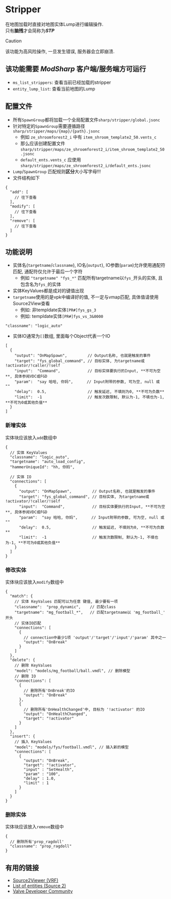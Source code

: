 # Stripper

在地图加载时直接对地图实体Lump进行编辑操作.  
只有**脑残**才会简称为***STP***

> [!CAUTION]
> 该功能为高风险操作, 一旦发生错误, 服务器会立即崩溃.

## 该功能需要 ***ModSharp*** 客户端/服务端方可运行

- ``ms_list_strippers``: 查看当前已经加载的stripper
- ``entity_lump_list``: 查看当前地图的Lump

## 配置文件

- 所有``SpawnGroup``都将加载一个全局配置文件``sharp/stripper/global.jsonc``
- 针对特定的``SpawnGroup``需要遵循路径 ``sharp/stripper/maps/{map}/{path}.jsonc``
  - 例如 ``ze_shroomforest2_i`` 中有 ``item_shroom_template2_50.vents_c``
  - 那么应该创建配置文件 ``sharp/stripper/maps/ze_shroomforest2_i/item_shroom_template2_50.jsonc``
  - ``default_ents.vents_c`` 应使用 ``sharp/stripper/maps/ze_shroomforest2_i/default_ents.jsonc``
- ``Lump``/``SpawnGroup`` 匹配规则**区分**大小写字母!!!
- 文件结构如下

```jsonc
{
  "add": [
    // 往下查看
  ],
  "modify": [
    // 往下查看
  ],
  "remove": [
    // 往下查看
  ]
}
```

## 功能说明

- 实体名(``targetname``/``classname``), IO名(``output``), IO参数(``param``)允许使用通配符匹配, 通配符仅允许于最后一个字符
  - 例如 ``"targetname" "fys_*"`` 匹配所有targetname以``fys_``开头的实体, 且包含名为``fys_``的实体
- 实体KeyValues都是成对的键值出现
- ``targetname``使用的是vpk中编译好的值, 不一定与vmap匹配, 具体值请使用Source2View查看
  - 例如: 非templdate实体``[PR#]fys_gs_3``  
  - 例如: templdate实体``[PR#]fys_vs_3&0000``  

```jsonc
"classname": "logic_auto"
```

- 实体IO通常为``[]``数组, 里面每个Object代表一个IO

```jsonc
[
  {
    "output": "OnMapSpawn",         // Output名称, 也就是触发的事件
    "target": "fys_global_command", // 目标实体, 为targetname或 !activator/!caller/!self
    "input":  "Command",            // 目标实体要执行的Input, **不可为空**, 具体参阅VDC或FGD
    "param":  "say 哈哈, 你妈",      // Input附带的参数, 可为空, null 或 ""
    "delay":  0.5,                  // 触发延迟, 不填则为0, **不可为负数**
    "limit":  -1                    // 触发次数限制, 默认为-1, 不填也为-1, **不可为0或其他负值**
  }
]
```

### 新增实体

实体块应该放入``add``数组中

```jsonc
{
  // 实体 KeyValues
  "classname": "logic_auto",
  "targetname": "auto_load_config",
  "hammerUniqueId": "hh, 你妈",

  // 实体 IO
  "connections": [
    {
      "output": "OnMapSpawn",         // Output名称, 也就是触发的事件
      "target": "fys_global_command", // 目标实体, 为targetname或 !activator/!caller/!self
      "input":  "Command",            // 目标实体要执行的Input, **不可为空**, 具体参阅VDC或FGD
      "param":  "say 哈哈, 你妈",      // Input附带的参数, 可为空, null 或 ""
      "delay":  0.5,                  // 触发延迟, 不填则为0, **不可为负数**
      "limit":  -1                    // 触发次数限制, 默认为-1, 不填也为-1, **不可为0或其他负值**
    }
  ]
}
```

### 修改实体

实体块应该放入``modify``数组中

```jsonc
{
  "match": {
    // 实体 KeyValues 匹配可以为任意 键值, 最少要有一项
    "classname":  "prop_dynamic",    // 匹配class
    "targetname": "mg_football_*",   // 匹配targetname以 'mg_football_' 开头
    // 实体IO匹配
    "connections": [
      {
        // connection中最少1项 'output'/'target'/'input'/'param' 其中之一
        "output": "OnBreak"
      }
    ]
  },
  "delete": {
    // 删除 KeyValues
    "model": "models/mg_football/ball.vmdl", // 删除模型
    // 删除 IO
    "connections": [
      {
        // 删除所有'OnBreak'的IO
        "output": "OnBreak"
      },
      {
        // 删除所有'OnHealthChanged'中, 目标为 '!activator' 的IO
        "output": "OnHealthChanged",
        "target": "!activator"
      }
    ]
  },
  "insert": {
    // 插入 KeyValues
    "model": "models/fys/football.vmdl", // 插入新的模型
    "connections": [
      {
        "output": "OnBreak",
        "target": "!activator",
        "input" : "SetHealth",
        "param" : "100",
        "delay" : 1.0,
        "limit" : 1
      }
    ]
  }
}
```

### 删除实体

实体块应该放入``remove``数组中

```jsonc
{
  // 删除所有'prop_ragdoll'
  "classname": "prop_ragdoll"
}
```

## 有用的链接

- [Source2Viewer (VRF)](https://valveresourceformat.github.io/)
- [List of entities (Source 2)](https://developer.valvesoftware.com/wiki/List_of_entities_(Source_2))
- [Valve Developer Community](https://developer.valvesoftware.com/wiki)
